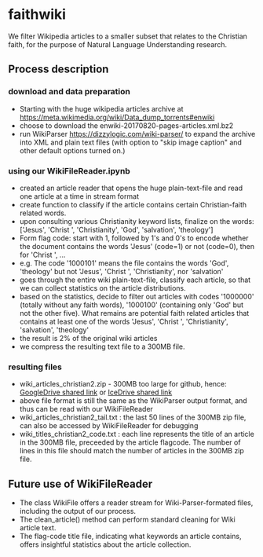# faithwiki
We filter Wikipedia articles to a smaller subset that relates to the Christian faith, for the purpose of Natural Language Understanding research.

## Process description

### download and data preparation
* Starting with the huge wikipedia articles archive at https://meta.wikimedia.org/wiki/Data_dump_torrents#enwiki
* choose to download the enwiki-20170820-pages-articles.xml.bz2
* run WikiParser https://dizzylogic.com/wiki-parser/ to expand the archive into XML and plain text files (with option to "skip image caption" and other default options turned on.)

### using our WikiFileReader.ipynb
* created an article reader that opens the huge plain-text-file and read one article at a time in stream format
* create function to classify if the article contains certain Christian-faith related words.
* upon consulting various Christianity keyword lists, finalize on the words: ['Jesus', 'Christ ', 'Christianity', 'God', 'salvation', 'theology']
* Form flag code: start with 1, followed by 1's and 0's to encode whether the document contains the words 'Jesus' (code=1) or not (code=0), then for 'Christ ', ...
* e.g. The code '1000101' means the file contains the words 'God', 'theology' but not 'Jesus', 'Christ ', 'Christianity', nor 'salvation'
* goes through the entire wiki plain-text-file, classify each article, so that we can collect statistics on the article distributions.
* based on the statistics, decide to filter out articles with codes '1000000' (totally without any faith words), '1000100' (containing only 'God' but not the other five). What remains are potential faith related articles that contains at least one of the words 'Jesus', 'Christ ', 'Christianity', 'salvation', 'theology'
* the result is 2% of the original wiki articles
* we compress the resulting text file to a 300MB file.

### resulting files
* wiki_articles_christian2.zip - 300MB too large for github, hence:
 [GoogleDrive shared link](https://drive.google.com/file/d/1gyLNp1q5AbTdUatOrPgNyynln4hql3-a/view?usp=sharing)  or [IceDrive shared link](https://icedrive.net/0/8fGUHufg4S) 
* above file format is still the same as the WikiParser output format, and thus can be read with our WikiFileReader
* wiki_articles_christian2_tail.txt : the last 50 lines of the 300MB zip file, can also be accessed by WikiFileReader for debugging
* wiki_titles_christian2_code.txt : each line represents the title of an article in the 300MB file, preceeded by the article flagcode. The number of lines in this file should match the number of articles in the 300MB zip file.

## Future use of WikiFileReader

* The class WikiFile offers a reader stream for Wiki-Parser-formated files, including the output of our process.
* The clean_article() method can perform standard cleaning for Wiki article text.
* The flag-code title file, indicating what keywords an article contains, offers insightful statistics about the article collection.
